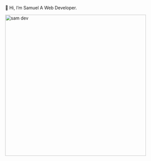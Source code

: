  👋 Hi, I’m Samuel A Web Developer.

<img src="https://github.com/sammy6378/sammy6378/assets/143026733/83316888-2a0a-4c03-9fb9-de1ce70241d7" alt="sam dev" width="450" height="450">



